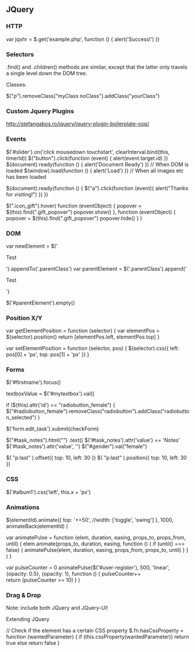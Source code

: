 ## JQuery

  <script type="text/javascript" src="http://code.jquery.com/jquery-latest.js"></script>
  <script language="javascript" src="http://ajax.googleapis.com/ajax/libs/jquery/1.6.1/jquery.min.js"></script>

### HTTP

  var jqxhr = $.get('example.php', function () {
    alert('Success!')
  })

### Selectors

.find() and .children() methods are similar,
except that the latter only travels a single level down the DOM tree.

Classes:

  $("p").removeClass("myClass noClass").addClass("yourClass")

### Custom Jquery Plugins

http://stefangabos.ro/jquery/jquery-plugin-boilerplate-oop/

### Events

  $('#slider').on('click mousedown touchstart', clearInterval.bind(this, timerId))
  $("button").click(function (event) {
    alert(event.target.id)
  })
  $(document).ready(function () { alert('Document Ready') }) // When DOM is loaded
  $(window).load(function () { alert('Load') }) // When all images etc has been loaded

  $(document).ready(function () {
    $("a").click(function (event){
      alert("Thanks for visiting!")
    })
  })

  $(".icon_gift").hover(
    function (eventObject) {
      popover = $(this).find(".gift_popover")
      popover.show()
    },
    function (eventObject) {
      popover = $(this).find(".gift_popover")
      popover.hide()
    }
  )

### DOM

  var newElement = $('<p>Test</p>').appendTo('.parentClass')
  var parentElement = $('.parentClass').append('<p>Test</p>')

  $('#parentElement').empty()

### Position X/Y

  var getElementPosition = function (selector) {
    var elementPos = $(selector).position()
    return [elementPos.left, elementPos.top]
  }

  var setElementPosition = function (selector, pos) {
    $(selector).css({ left: pos[0] + 'px', top: pos[1] + 'px' })
  }

### Forms

  $('#firstname').focus()

  textboxValue = $('#mytextbox').val()

  if ($(this).attr('id') == "radiobutton_female") {
    $("#radiobutton_female").removeClass("radiobutton").addClass("radiobutton_selected")
  }

  $('form.edit_task').submit(checkForm)

  $("#task_notes").html("")
  .text()
  $('#task_notes').attr('value') == 'Notes'
  $('#task_notes').attr('value', '')
  $("#gender").val("female")

  $( "p:last" ).offset({ top: 10, left: 30 })
  $( "p:last" ).position({ top: 10, left: 30 })

### CSS

  $('#album1').css('left', this.x + 'px')

### Animations

  $(elementId).animate({
      top: '+=50',
      //width: ['toggle', 'swing']
    },
    1000,
    animateBack(elementId)
  )

  var animatePulse = function (elem, duration, easing, props_to, props_from, until) {
    elem.animate(props_to, duration, easing,
      function () {
        if (until() === false) {
          animatePulse(elem, duration, easing, props_from, props_to, until)
        }
      }
    )
  }

  var pulseCounter = 0
  animatePulse($('#user-register'), 500, 'linear', {opacity: 0.5}, {opacity: 1},
    function () {
      pulseCounter++   
      return (pulseCounter >= 10)
    }
  )

### Drag & Drop

Note: include both JQuery and JQuery-UI!

Extending JQuery

  // Check if the element has a certain CSS property
  $.fn.hasCssProperty = function (wantedParameter) {
    if (this.cssProperty(wantedParameter))
      return true
    else
      return false
  }

